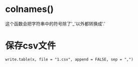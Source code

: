 # colnames()
这个函数会把字符串中的符号除了'_'以外都转换成'.'

# 保存csv文件
```
write.table(x, file = "1.csv", append = FALSE, sep = ",")
```